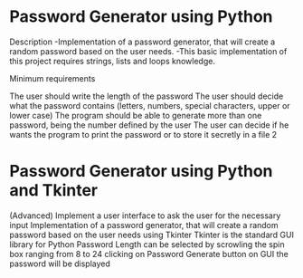 # Password Generator using Python 
 Description
-Implementation of a password generator, that will create a random password based on the user needs.
-This basic implementation of this project requires strings, lists and loops knowledge.

Minimum requirements

The user should write the length of the password
The user should decide what the password contains (letters, numbers, special characters, upper or lower case)
The program should be able to generate more than one password, being the number defined by the user
The user can decide if he wants the program to print the password or to store it secretly in a file 2


# Password Generator using Python and Tkinter
(Advanced) Implement a user interface to ask the user for the necessary input
Implementation of a password generator, that will create a random password based on the user needs using Tkinter
Tkinter is the standard GUI library for Python
Password Length can be selected by scrowling the spin box ranging from 8 to 24
clicking on Password Generate button on GUI the password will be displayed
